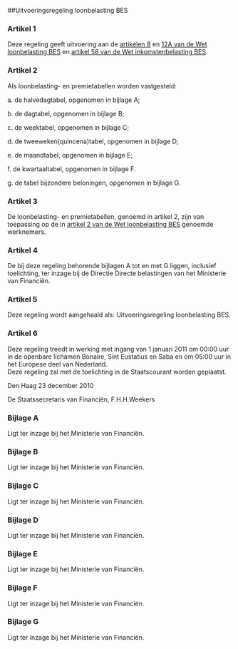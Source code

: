 <meta http-equiv='Content-Type' content='text/html; charset=utf-8' />

##Uitvoeringsregeling loonbelasting BES

### Artikel  1  

Deze regeling geeft uitvoering aan de [artikelen 8](../../../../../wet-BES/wet/loonbelasting/bes/BWBR0029283/README.md) en [12A van de Wet loonbelasting BES](../../../../../wet-BES/wet/loonbelasting/bes/BWBR0029283/README.md) en [artikel 58 van de Wet inkomstenbelasting BES](../../../../../wet-BES/wet/inkomstenbelasting/bes/BWBR0029281/README.md).  

### Artikel  2  

Als loonbelasting- en premietabellen worden vastgesteld: 

a. de halvedagtabel, opgenomen in bijlage A;  

b. de dagtabel, opgenomen in bijlage B;  

c. de weektabel, opgenomen in bijlage C;  

d. de tweeweken(quincena)tabel, opgenomen in bijlage D;  

e. de maandtabel, opgenomen in bijlage E;  

f. de kwartaaltabel, opgenomen in bijlage F.  

g. de tabel bijzondere beloningen, opgenomen in bijlage G.    

### Artikel  3  

De loonbelasting- en premietabellen, genoemd in artikel 2, zijn van toepassing op de in [artikel 2 van de Wet loonbelasting BES](../../../../../wet-BES/wet/loonbelasting/bes/BWBR0029283/README.md) genoemde werknemers.  

### Artikel  4  

De bij deze regeling behorende bijlagen A tot en met G liggen, inclusief toelichting, ter inzage bij de Directie Directe belastingen van het Ministerie van Financiën.  

### Artikel  5  

Deze regeling wordt aangehaald als: Uitvoeringsregeling loonbelasting BES.  

### Artikel  6  

Deze regeling treedt in werking met ingang van 1 januari 2011 om 00:00 uur in de openbare lichamen Bonaire, Sint Eustatius en Saba en om 05:00 uur in het Europese deel van Nederland.  
Deze regeling zal met de toelichting in de Staatscourant worden geplaatst.   

Den Haag 
23 december 2010   

De 
Staatssecretaris van Financiën, 
F.H.H.Weekers  

### Bijlage  A  

Ligt ter inzage bij het Ministerie van Financiën.  

### Bijlage  B  

Ligt ter inzage bij het Ministerie van Financiën.  

### Bijlage  C  

Ligt ter inzage bij het Ministerie van Financiën.  

### Bijlage  D  

Ligt ter inzage bij het Ministerie van Financiën.  

### Bijlage  E  

Ligt ter inzage bij het Ministerie van Financiën.  

### Bijlage  F  

Ligt ter inzage bij het Ministerie van Financiën.  

### Bijlage  G  

Ligt ter inzage bij het Ministerie van Financiën.  
